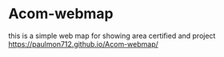 # Acom-webmap
this is a simple web map for showing area certified and project
https://paulmon712.github.io/Acom-webmap/
